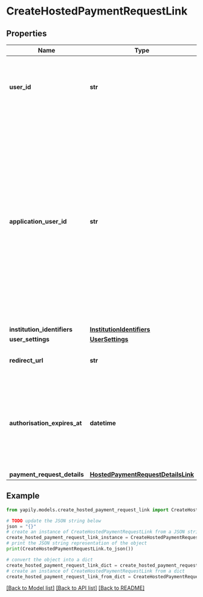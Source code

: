# CreateHostedPaymentRequestLink


## Properties

Name | Type | Description | Notes
------------ | ------------- | ------------- | -------------
**user_id** | **str** | __Conditional__. Yapily Identifier for the &#x60;User&#x60; returned by the create user step POST /users. You must either provide &#x60;userId&#x60; or &#x60;applicationUserId&#x60;. | [optional] 
**application_user_id** | **str** | __Conditional__. Your own &#x60;User&#x60; reference. If you want to work with their own unique references for individual PSUs then you can use the &#x60;applicationUserId&#x60; property to provide that value. Where Yapily does not already have a Yapily userId that matches the supplied &#x60;applicationUserId&#x60;, then a new Yapily userId is created automatically and linked to the &#x60;applicationUserId&#x60; value. You must either provide userId or &#x60;applicationUserId&#x60;. | [optional] 
**institution_identifiers** | [**InstitutionIdentifiers**](InstitutionIdentifiers.md) |  | 
**user_settings** | [**UserSettings**](UserSettings.md) |  | [optional] 
**redirect_url** | **str** | URL of your server to redirect the user after completion of the payment flow. | 
**authorisation_expires_at** | **datetime** | The date and time that the authorisation expires. Must be between 10 minutes and 30 days in the future. If not specified, the authorisation URL will expire 10 minutes after creation. | [optional] 
**payment_request_details** | [**HostedPaymentRequestDetailsLink**](HostedPaymentRequestDetailsLink.md) |  | 

## Example

```python
from yapily.models.create_hosted_payment_request_link import CreateHostedPaymentRequestLink

# TODO update the JSON string below
json = "{}"
# create an instance of CreateHostedPaymentRequestLink from a JSON string
create_hosted_payment_request_link_instance = CreateHostedPaymentRequestLink.from_json(json)
# print the JSON string representation of the object
print(CreateHostedPaymentRequestLink.to_json())

# convert the object into a dict
create_hosted_payment_request_link_dict = create_hosted_payment_request_link_instance.to_dict()
# create an instance of CreateHostedPaymentRequestLink from a dict
create_hosted_payment_request_link_from_dict = CreateHostedPaymentRequestLink.from_dict(create_hosted_payment_request_link_dict)
```
[[Back to Model list]](../README.md#documentation-for-models) [[Back to API list]](../README.md#documentation-for-api-endpoints) [[Back to README]](../README.md)


